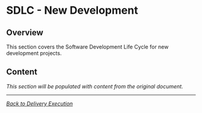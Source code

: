 # SDLC - New Development

## Overview

This section covers the Software Development Life Cycle for new development projects.

## Content

*This section will be populated with content from the original document.*

---

*[Back to Delivery Execution](index.md)*

